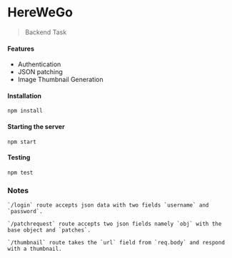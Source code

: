 # HereWeGo

> Backend Task

#### Features

* Authentication
* JSON patching
* Image Thumbnail Generation

#### Installation

    npm install

#### Starting the server

    npm start

#### Testing

    npm test

### Notes

    `/login` route accepts json data with two fields `username` and `password`.

    `/patchrequest` route accepts two json fields namely `obj` with the base object and `patches`.

    `/thumbnail` route takes the `url` field from `req.body` and respond with a thumbnail.
